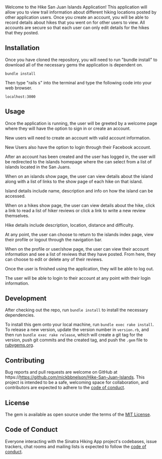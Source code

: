 Welcome to the Hike San Juan Islands Application!  This application will allow you to view trail information about different hiking locations posted by other application users.  Once you create an account, you will be able to record details about hikes that you went on for other users to view.  All accounts are secure so that each user can only edit details for the hikes that they posted.  

## Installation

Once you have cloned the repository, you will need to run "bundle install" to download all of the necessary gems the application is dependent on.

    bundle install

Then type "rails s" into the terminal and type the following code into your web browser.

    localhost:3000

## Usage

Once the application is running, the user will be greeted by a welcome page where they will have the option to sign in or create an account.

New users will need to create an account with valid account information.

New Users also have the option to login through their Facebook account.

After an account has been created and the user has logged in, the user will be redirected to the islands homepage where the can select from a list of islands located in the San Juans.

When on an islands show page, the user can view details about the island along with a list of links to the show page of each hike on that island.

Island details include name, description and info on how the island can be accessed.

When on a hikes show page, the user can view details about the hike, click a link to read a list of hiker reviews or click a link to write a new review themselves.

Hike details include description, location, distance and difficulty.

At any point, the user can choose to return to the islands index page, view their profile or logout through the navigation bar.

When on the profile or user/show page, the user can view their account information and see a list of reviews that they have posted.  From here, they can choose to edit or delete any of their reviews.

Once the user is finished using the application, they will be able to log out.

The user will be able to login to their account at any point with their login information.

## Development

After checking out the repo, run `bundle install` to install the necessary dependencies.

To install this gem onto your local machine, run `bundle exec rake install`. To release a new version, update the version number in `version.rb`, and then run `bundle exec rake release`, which will create a git tag for the version, push git commits and the created tag, and push the `.gem` file to [rubygems.org](https://rubygems.org).

## Contributing

Bug reports and pull requests are welcome on GitHub at https://https://github.com/mickbbnelson/Hike-San-Juan-Islands. This project is intended to be a safe, welcoming space for collaboration, and contributors are expected to adhere to the [code of conduct](https://github.com/mickbbnelson/Hike-San-Juan-Islands/blob/master/CODE_OF_CONDUCT.md).

## License

The gem is available as open source under the terms of the [MIT License](https://opensource.org/licenses/MIT).

## Code of Conduct

Everyone interacting with the Sinatra Hiking App project's codebases, issue trackers, chat rooms and mailing lists is expected to follow the [code of conduct](https://github.com/mickbbnelson/Hike-San-Juan-Islands/blob/master/CODE_OF_CONDUCT.md).


